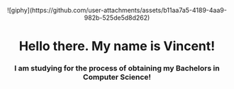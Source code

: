 <p align="center">
![giphy](https://github.com/user-attachments/assets/b11aa7a5-4189-4aa9-982b-525de5d8d262)
</p>

<h1 align="center">Hello there. My name is Vincent!</h1>
<h3 align="center">I am studying for the process of obtaining my Bachelors in Computer Science!</h3>

<!--
**VBonamassa3/VBonamassa3** is a ✨ _special_ ✨ repository because its `README.md` (this file) appears on your GitHub profile.

Here are some ideas to get you started:

- 🔭 I’m currently working on ...
- 🌱 I’m currently learning ...
- 👯 I’m looking to collaborate on ...
- 🤔 I’m looking for help with ...
- 💬 Ask me about ...
- 📫 How to reach me: ...
- 😄 Pronouns: ...
- ⚡ Fun fact: ...
-->
